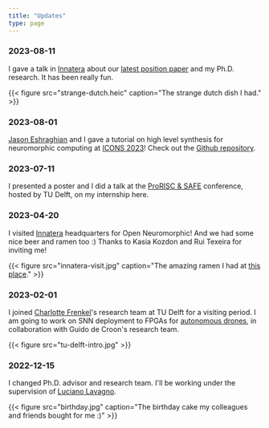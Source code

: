 ```yaml
---
title: "Updates"
type: page
---
```


### 2023-08-11

I gave a talk in [Innatera](https://innatera.com/) about our [latest position paper](https://arxiv.org/abs/2306.15749) and my Ph.D. research. It has been really fun. 

{{< figure src="strange-dutch.heic" caption="The strange dutch dish I had." >}}

### 2023-08-01

[Jason Eshraghian](https://jasoneshraghian.com) and I gave a tutorial on high level synthesis for neuromorphic computing at [ICONS 2023](https://icons.ornl.gov/schedule/)! Check out the [Github repository](https://github.com/fabrizio-ottati/icons23-tutorial).

### 2023-07-11

I presented a poster and I did a talk at the [ProRISC & SAFE](https://www.tudelft.nl/prorisc-safe/programme-2023/program) conference, hosted by TU Delft, on my internship here.

### 2023-04-20

I visited [Innatera](https://www.innatera.com/) headquarters for Open Neuromorphic! And we had some nice beer and ramen too :) Thanks to Kasia Kozdon and Rui Texeira for inviting me!

{{< figure src="innatera-visit.jpg" caption="The amazing ramen I had at [this place](https://g.co/kgs/niFw8j)." >}}

### 2023-02-01

I joined [Charlotte Frenkel](https://chfrenkel.github.io)'s research team at TU Delft for a visiting period. I am going to work on SNN deployment to FPGAs for [autonomous drones](https://mavlab.tudelft.nl/research-topics/), in collaboration with Guido de Croon's research team.

{{< figure src="tu-delft-intro.jpg" >}}

### 2022-12-15

I changed Ph.D. advisor and research team. I'll be working under the supervision of [Luciano Lavagno](https://scholar.google.com/citations?user=tRCNWC4AAAAJ&hl=en&oi=ao).

{{< figure src="birthday.jpg" caption="The birthday cake my colleagues and friends bought for me :)" >}}
